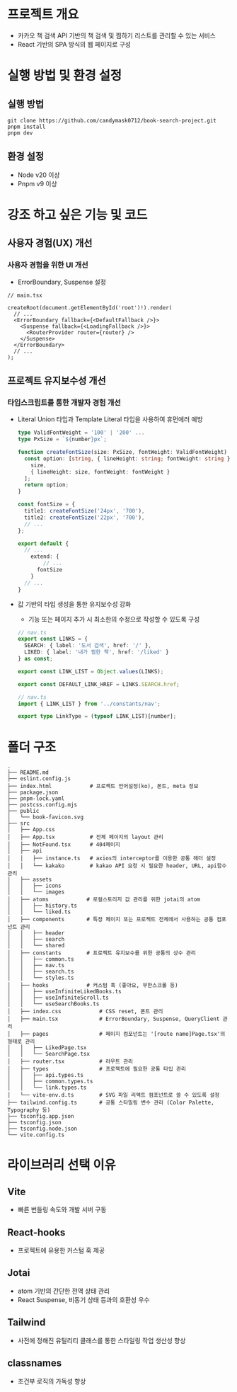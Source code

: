 # 프로젝트 개요

- 카카오 책 검색 API 기반의 책 검색 및 찜하기 리스트를 관리할 수 있는 서비스
- React 기반의 SPA 방식의 웹 페이지로 구성  

# 실행 방법 및 환경 설정

## 실행 방법
```
git clone https://github.com/candymask0712/book-search-project.git
pnpm install
pnpm dev
```

## 환경 설정
- Node v20 이상
- Pnpm v9 이상  

# 강조 하고 싶은 기능 및 코드

## 사용자 경험(UX) 개선

### 사용자 경험을 위한 UI 개선
-  ErrorBoundary, Suspense 설정
  ```tsx
  // main.tsx

  createRoot(document.getElementById('root')!).render(
    // ...
    <ErrorBoundary fallback={<DefaultFallback />}>
      <Suspense fallback={<LoadingFallback />}>
        <RouterProvider router={router} />
      </Suspense>
    </ErrorBoundary>
    // ...
  );
  ```

## 프로젝트 유지보수성 개선

### 타입스크립트를 통한 개발자 경험 개선
- Literal Union 타입과 Template Literal 타입을 사용하여 휴먼에러 예방

  ```ts
  type ValidFontWeight = '100' | '200' ...
  type PxSize = `${number}px`;

  function createFontSize(size: PxSize, fontWeight: ValidFontWeight) {
    const option: [string, { lineHeight: string; fontWeight: string }] = [
      size,
      { lineHeight: size, fontWeight: fontWeight }
    ];
    return option;
  }

  const fontSize = {
    title1: createFontSize('24px', '700'),
    title2: createFontSize('22px', '700'),
    // ...
  };

  export default {
    // ...
      extend: {
          // ...
        fontSize
      }
    // ...
  }
  ```
- 값 기반의 타입 생성을 통한 유지보수성 강화 
  - 기능 또는 페이지 추가 시 최소한의 수정으로 작성할 수 있도록 구성
  ```ts
  // nav.ts
  export const LINKS = {
    SEARCH: { label: '도서 검색', href: '/' },
    LIKED: { label: '내가 찜한 책', href: '/liked' }
  } as const;

  export const LINK_LIST = Object.values(LINKS);

  export const DEFAULT_LINK_HREF = LINKS.SEARCH.href;
  ```
  ```ts
  // nav.ts
  import { LINK_LIST } from '../constants/nav';

  export type LinkType = (typeof LINK_LIST)[number];
  ```

# 폴더 구조 

```
.
├── README.md
├── eslint.config.js
├── index.html            # 프로젝트 언어설정(ko), 폰트, meta 정보 
├── package.json
├── pnpm-lock.yaml
├── postcss.config.mjs
├── public
│   └── book-favicon.svg
├── src
│   ├── App.css
│   ├── App.tsx           # 전체 페이지의 layout 관리
│   ├── NotFound.tsx      # 404페이지
│   ├── api
│   │   ├── instance.ts   # axios의 interceptor를 이용한 공통 헤더 설정
│   │   └── kakako        # kakao API 요청 시 필요한 header, URL, api함수 관리
│   ├── assets
│   │   ├── icons
│   │   └── images
│   ├── atoms            # 로컬스토리지 값 관리를 위한 jotai의 atom
│   │   ├── history.ts
│   │   └── liked.ts
│   ├── components       # 특정 페이지 또는 프로젝트 전체에서 사용하는 공통 컴포넌트 관리
│   │   ├── header
│   │   ├── search
│   │   └── shared
│   ├── constants        # 프로젝트 유지보수를 위한 공통의 상수 관리
│   │   ├── common.ts
│   │   ├── nav.ts
│   │   ├── search.ts
│   │   └── styles.ts
│   ├── hooks            # 커스텀 훅 (좋아요, 무한스크롤 등)
│   │   ├── useInfiniteLikedBooks.ts
│   │   ├── useInfiniteScroll.ts
│   │   └── useSearchBooks.ts
│   ├── index.css            # CSS reset, 폰트 관리
│   ├── main.tsx             # ErrorBoundary, Suspense, QueryClient 관리
│   ├── pages                # 페이지 컴포넌트는 '[route name]Page.tsx'의 형태로 관리
│   │   ├── LikedPage.tsx
│   │   └── SearchPage.tsx
│   ├── router.tsx           # 라우트 관리
│   ├── types                # 프로젝트에 필요한 공통 타입 관리
│   │   ├── api.types.ts
│   │   ├── common.types.ts
│   │   └── link.types.ts
│   └── vite-env.d.ts        # SVG 파일 리액트 컴포넌트로 쓸 수 있도록 설정
├── tailwind.config.ts       # 공통 스타일링 변수 관리 (Color Palette, Typography 등)
├── tsconfig.app.json
├── tsconfig.json
├── tsconfig.node.json
└── vite.config.ts

```

# 라이브러리 선택 이유

## Vite
- 빠른 번들링 속도와 개발 서버 구동

## React-hooks
- 프로젝트에 유용한 커스텀 훅 제공

## Jotai
- atom 기반의 간단한 전역 상태 관리
- React Suspense, 비동기 상태 등과의 호환성 우수

## Tailwind
- 사전에 정해진 유틸리티 클래스를 통한 스타일링 작업 생산성 향상

## classnames
- 조건부 로직의 가독성 향상
